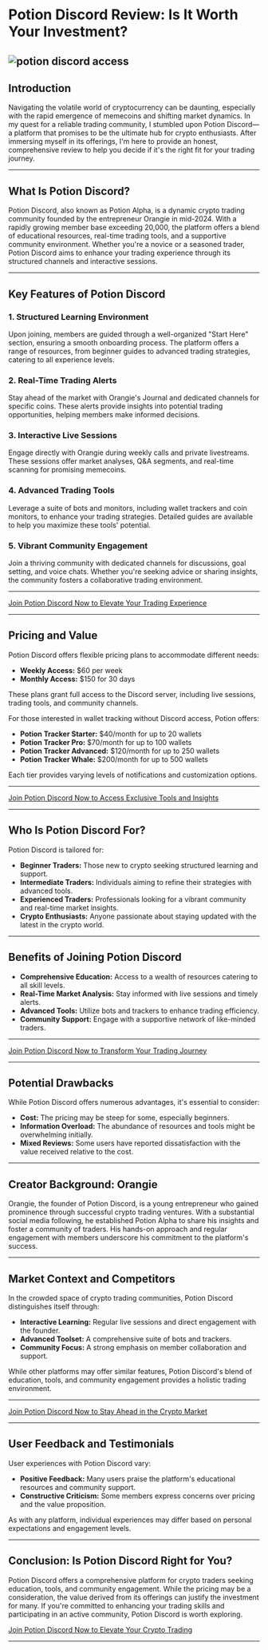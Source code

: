 # Potion Discord Review: Is It Worth Your Investment?
![potion discord access](https://github.com/user-attachments/assets/3c6f0e7d-dac6-4a54-ad89-99daa73b98f9)
---

## Introduction

Navigating the volatile world of cryptocurrency can be daunting, especially with the rapid emergence of memecoins and shifting market dynamics. In my quest for a reliable trading community, I stumbled upon Potion Discord—a platform that promises to be the ultimate hub for crypto enthusiasts. After immersing myself in its offerings, I'm here to provide an honest, comprehensive review to help you decide if it's the right fit for your trading journey.

---

## What Is Potion Discord?

Potion Discord, also known as Potion Alpha, is a dynamic crypto trading community founded by the entrepreneur Orangie in mid-2024. With a rapidly growing member base exceeding 20,000, the platform offers a blend of educational resources, real-time trading tools, and a supportive community environment. Whether you're a novice or a seasoned trader, Potion Discord aims to enhance your trading experience through its structured channels and interactive sessions.

---

## Key Features of Potion Discord

### 1. **Structured Learning Environment**

Upon joining, members are guided through a well-organized "Start Here" section, ensuring a smooth onboarding process. The platform offers a range of resources, from beginner guides to advanced trading strategies, catering to all experience levels.

### 2. **Real-Time Trading Alerts**

Stay ahead of the market with Orangie's Journal and dedicated channels for specific coins. These alerts provide insights into potential trading opportunities, helping members make informed decisions.

### 3. **Interactive Live Sessions**

Engage directly with Orangie during weekly calls and private livestreams. These sessions offer market analyses, Q\&A segments, and real-time scanning for promising memecoins.

### 4. **Advanced Trading Tools**

Leverage a suite of bots and monitors, including wallet trackers and coin monitors, to enhance your trading strategies. Detailed guides are available to help you maximize these tools' potential.

### 5. **Vibrant Community Engagement**

Join a thriving community with dedicated channels for discussions, goal setting, and voice chats. Whether you're seeking advice or sharing insights, the community fosters a collaborative trading environment.

---

[Join Potion Discord Now to Elevate Your Trading Experience](https://kelexbawz.com/potion-alpha)

---

## Pricing and Value

Potion Discord offers flexible pricing plans to accommodate different needs:

* **Weekly Access:** \$60 per week
* **Monthly Access:** \$150 for 30 days

These plans grant full access to the Discord server, including live sessions, trading tools, and community channels.

For those interested in wallet tracking without Discord access, Potion offers:

* **Potion Tracker Starter:** \$40/month for up to 20 wallets
* **Potion Tracker Pro:** \$70/month for up to 100 wallets
* **Potion Tracker Advanced:** \$120/month for up to 250 wallets
* **Potion Tracker Whale:** \$200/month for up to 500 wallets

Each tier provides varying levels of notifications and customization options.

---

[Join Potion Discord Now to Access Exclusive Tools and Insights](https://kelexbawz.com/potion-alpha)

---

## Who Is Potion Discord For?

Potion Discord is tailored for:

* **Beginner Traders:** Those new to crypto seeking structured learning and support.
* **Intermediate Traders:** Individuals aiming to refine their strategies with advanced tools.
* **Experienced Traders:** Professionals looking for a vibrant community and real-time market insights.
* **Crypto Enthusiasts:** Anyone passionate about staying updated with the latest in the crypto world.

---

## Benefits of Joining Potion Discord

* **Comprehensive Education:** Access to a wealth of resources catering to all skill levels.
* **Real-Time Market Analysis:** Stay informed with live sessions and timely alerts.
* **Advanced Tools:** Utilize bots and trackers to enhance trading efficiency.
* **Community Support:** Engage with a supportive network of like-minded traders.

---

[Join Potion Discord Now to Transform Your Trading Journey](https://kelexbawz.com/potion-alpha)

---

## Potential Drawbacks

While Potion Discord offers numerous advantages, it's essential to consider:

* **Cost:** The pricing may be steep for some, especially beginners.
* **Information Overload:** The abundance of resources and tools might be overwhelming initially.
* **Mixed Reviews:** Some users have reported dissatisfaction with the value received relative to the cost.

---

## Creator Background: Orangie

Orangie, the founder of Potion Discord, is a young entrepreneur who gained prominence through successful crypto trading ventures. With a substantial social media following, he established Potion Alpha to share his insights and foster a community of traders. His hands-on approach and regular engagement with members underscore his commitment to the platform's success.

---

## Market Context and Competitors

In the crowded space of crypto trading communities, Potion Discord distinguishes itself through:

* **Interactive Learning:** Regular live sessions and direct engagement with the founder.
* **Advanced Toolset:** A comprehensive suite of bots and trackers.
* **Community Focus:** A strong emphasis on member collaboration and support.

While other platforms may offer similar features, Potion Discord's blend of education, tools, and community engagement provides a holistic trading environment.

---

[Join Potion Discord Now to Stay Ahead in the Crypto Market](https://kelexbawz.com/potion-alpha)

---

## User Feedback and Testimonials

User experiences with Potion Discord vary:

* **Positive Feedback:** Many users praise the platform's educational resources and community support.
* **Constructive Criticism:** Some members express concerns over pricing and the value proposition.

As with any platform, individual experiences may differ based on personal expectations and engagement levels.

---

## Conclusion: Is Potion Discord Right for You?

Potion Discord offers a comprehensive platform for crypto traders seeking education, tools, and community engagement. While the pricing may be a consideration, the value derived from its offerings can justify the investment for many. If you're committed to enhancing your trading skills and participating in an active community, Potion Discord is worth exploring.

[Join Potion Discord Now to Elevate Your Crypto Trading](https://kelexbawz.com/potion-alpha)

---
